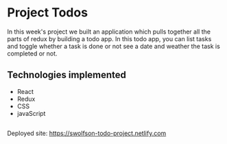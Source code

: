 # Project Todos

In this week's project we built an application which pulls together all the parts of redux by building a todo app.
In this todo app, you can list tasks and toggle whether a task is done or not see a date and weather the task is completed or not. 

## Technologies implemented 

* React 
* Redux
* CSS
* javaScript

## 
Deployed site: https://swolfson-todo-project.netlify.com
